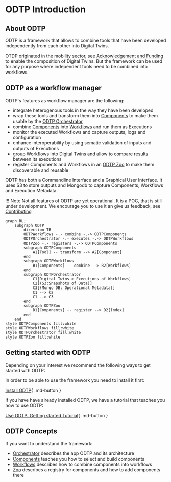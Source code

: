 # ODTP Introduction

## About ODTP
ODTP is a framework that allows to combine tools that have been developed independently from each other into Digital Twins.

OTDP originated in the mobility sector, see [Acknowledgement and Funding](../legal/acknowledgement.md) to enable the composition of Digital Twins. But the framework can be used for any purpose where independent tools need to be combined into workflows.

## ODTP as a workflow manager

ODTP's features as workflow manager are the following:

- integrate heterogenous tools in the way they have been developed 
- wrap these tools and transform them into [Components](../components/index.md) to make them usable by the [ODTP Orchestrator](../orchestrator/index.md)
- combine [Components](../components/index.md) into [Workflows](../workflows/index.md) and run them as Executions
- monitor the executed Workflows and capture outputs, logs and configuration
- enhance interoperability by using sematic validation of inputs and outputs of Executions
- group Workflows into Digital Twins and allow to compare results between its executions
- register Components and Workflows in an [ODTP Zoo](../zoo/index.md) to make them discoverable and reusable

ODTP has both a Commandline Interface and a Graphical User Interface. It uses S3 to store outputs and Mongodb to capture Components, Workflows and Execution Metadata.

!!! Note
    Not all features of ODTP are yet operational. It is a POC, that is still under development. We encourage you to use it an give us feedback, see [Contributing](../contributing/index.md)

``` mermaid
graph RL;
    subgraph ODTP     
        direction TB
        ODTPWorkflows -.- combine -.-> ODTPComponents
        ODTPOrchestrator -.- executes -.-> ODTPWorkflows
        ODTPZoo -.- registers -.-> ODTPComponents
        subgraph ODTPComponents
            A1[Tool] -- transform --> A2[Component]
        end
        subgraph ODTPWorkflows
            B1[Components] -- combine --> B2[Workflows]
        end
        subgraph ODTPOrchestrator
            C1[Digital Twins > Executions of Workflows]
            C2[(S3:Snapshots of Data)]
            C3[(Mongo DB: Operational Metadata)]
            C1 --> C2
            C1 --> C3
        end
        subgraph ODTPZoo
            D1[Components] -- register --> D2[Index]
        end           
    end
style ODTPComponents fill:white
style ODTPWorkflows fill:white
style ODTPOrchestrator fill:white
style ODTPZoo fill:white 
``` 



## Getting started with ODTP

Depending on your interest we recommend the following ways to get started with ODTP:

In order to be able to use the framework you need to install it first:

[Install ODTP](../installation/index.md){ .md-button }

If you have have already installed ODTP, we have a tutorial that teaches you  how to use ODTP:

[Use ODTP: Getting started Tutorial](../tutorials/index.md){ .md-button }

## ODTP Concepts

If you want to understand the framework:

- [Orchestrator](../orchestrator/index.md) describes the app ODTP and its architecture
- [Components](../components/index.md) teaches you how to select and build components
- [Workflows](../workflows/index.md) describes how to combine components into workflows
- [Zoo](../zoo/index.md) describes a registry for components and how to add components there
